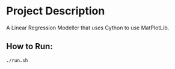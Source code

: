 # Project Description
A Linear Regression Modeller that uses Cython to use MatPlotLib.

## How to Run:

```
./run.sh
```
